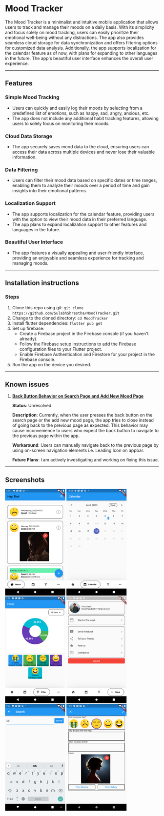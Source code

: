 # Mood Tracker

The Mood Tracker is a minimalist and intuitive mobile application that allows users to track and manage their moods on a daily basis. With its simplicity and focus solely on mood tracking, users can easily prioritize their emotional well-being without any distractions. The app also provides seamless cloud storage for data synchronization and offers filtering options for customized data analysis. Additionally, the app supports localization for the calendar feature as of now, with plans for expanding to other languages in the future. The app's beautiful user interface enhances the overall user experience.

___

## Features

### Simple Mood Tracking
    
- Users can quickly and easily log their moods by selecting from a predefined list of emotions, such as happy, sad, angry, anxious, etc.
- The app does not include any additional habit tracking features, allowing users to solely focus on monitoring their moods.

### Cloud Data Storage

- The app securely saves mood data to the cloud, ensuring users can access their data across multiple devices and never lose their valuable information.

### Data Filtering

- Users can filter their mood data based on specific dates or time ranges, enabling them to analyze their moods over a period of time and gain insights into their emotional patterns.

### Localization Support

- The app supports localization for the calendar feature, providing users with the option to view their mood data in their preferred language.
- The app plans to expand localization support to other features and languages in the future.

### Beautiful User Interface

- The app features a visually appealing and user-friendly interface, providing an enjoyable and seamless experience for tracking and managing moods.

___

## Installation instructions

### Steps

1. Clone this repo using git: `git clone https://github.com/SulabhShrestha/MoodTracker.git`
2. Change to the cloned directory: `cd MoodTracker`
3. Install flutter dependencies: `flutter pub get`
4. Set up firebase:  
   * Create a Firebase project in the Firebase console (if you haven't already).
   * Follow the Firebase setup instructions to add the Firebase configuration files to your Flutter project.
   * Enable Firebase Authentication and Firestore for your project in the Firebase console.
5. Run the app on the device you desired.

___

## Known issues

1. <ins>**Back Button Behavior on Search Page and Add New Mood Page**</ins>
   
   **Status**: Unresolved
   
   **Description**: Currently, when the user presses the back button on the search page or the add new mood page, the app tries to close instead of going back to the previous page as expected. This behavior may cause inconvenience to users who expect the back button to navigate to the previous page within the app.
   
   **Workaround**: Users can manually navigate back to the previous page by using on-screen navigation elements i.e. Leading Icon on appbar.
   
   **Future Plans**: I am actively investigating and working on fixing this issue.

___ 

## Screenshots

<img title="Homepage" height="350px" src="/screenshots/flutter_01.png">
<img title="Calendar page" height="350px" src="/screenshots/flutter_02.png">
<img title="Filter page" height="350px" src="/screenshots/flutter_03.png">
<img title="More page" height="350px" src="/screenshots/flutter_04.png">
<img title="Search Page" height="350px" src="/screenshots/flutter_05.png">
<img title="AddNewMood page" height="350px" src="/screenshots/flutter_06.png">


